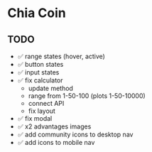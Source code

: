 # Chia Coin

## TODO

- ✅ range states (hover, active)
- ✅ button states
- ✅ input states
- ✅ fix calculator
  - update method
  - range from 1-50-100 (plots 1-50-10000)
  - connect API
  - fix layout
- ✅ fix modal
- ✅ x2 advantages images
- ✅ add community icons to desktop nav
- ✅ add icons to mobile nav
